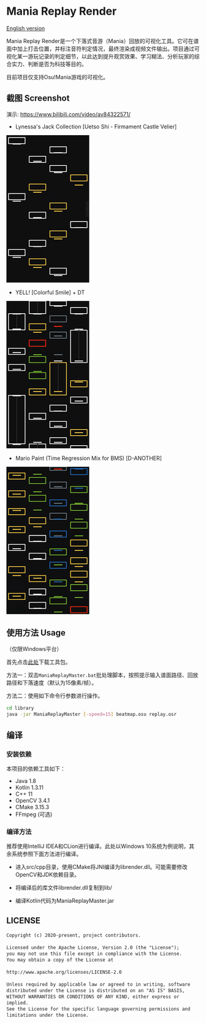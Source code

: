 # Mania Replay Render

[English version](README_EN.md)

Mania Replay Render是一个下落式音游（Mania）回放的可视化工具。它可在谱面中加上打击位置，并标注音符判定情况，最终渲染成视频文件输出。项目通过可视化某一游玩记录的判定细节，以此达到提升观赏效果、学习糊法、分析玩家的综合实力、判断是否为科技等目的。

目前项目仅支持Osu!Mania游戏的可视化。

## 截图 Screenshot

演示: https://www.bilibili.com/video/av84322571/

- Lynessa's Jack Collection [Uetso Shi - Firmament Castle Velier]

![](https://github.com/Keytoyze/Mania-Replay-Master/blob/master/screenshot/image3.png?raw=true)

- YELL! [Colorful Smile] + DT

![](https://github.com/Keytoyze/Mania-Replay-Master/blob/master/screenshot/image1.png?raw=true)

- Mario Paint (Time Regression Mix for BMS) [D-ANOTHER]

![](https://github.com/Keytoyze/Mania-Replay-Master/blob/master/screenshot/image2.png?raw=true)


## 使用方法 Usage

（仅限Windows平台）

首先点击[此处](https://github.com/Keytoyze/Mania-Replay-Master/releases/download/v1.1/ManiaReplayMaster.v1.1.zip)下载工具包。

方法一：双击`ManiaReplayMaster.bat`批处理脚本，按照提示输入谱面路径、回放路径和下落速度（默认为15像素/帧）。

方法二：使用如下命令行参数进行操作。
```bash
cd library
java -jar ManiaReplayMaster [-speed=15] beatmap.osu replay.osr
```

## 编译

### 安装依赖

本项目的依赖工具如下：

- Java 1.8
- Kotlin 1.3.11
- C++ 11
- OpenCV 3.4.1
- CMake 3.15.3
- FFmpeg (可选)

### 编译方法

推荐使用IntelliJ IDEA和CLion进行编译。此处以Windows 10系统为例说明，其余系统参照下面方法进行编译。

- 进入src/cpp目录，使用CMake将JNI编译为librender.dll。可能需要修改OpenCV和JDK依赖目录。

- 将编译后的库文件librender.dll复制到lib/

- 编译Kotlin代码为ManiaReplayMaster.jar

## LICENSE

```
Copyright (c) 2020-present, project contributors.

Licensed under the Apache License, Version 2.0 (the "License");
you may not use this file except in compliance with the License.
You may obtain a copy of the License at

http://www.apache.org/licenses/LICENSE-2.0

Unless required by applicable law or agreed to in writing, software
distributed under the License is distributed on an "AS IS" BASIS,
WITHOUT WARRANTIES OR CONDITIONS OF ANY KIND, either express or implied.
See the License for the specific language governing permissions and
limitations under the License.
```
